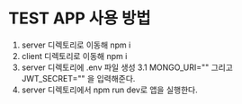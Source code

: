 # TEST APP 사용 방법
1. server 디렉토리로 이동해 npm i
2. client 디렉토리로 이동해 npm i
3. server 디렉토리에 .env 파일 생성
	3.1 MONGO_URI="" 그리고 JWT_SECRET="" 을 입력해준다.
4. server 디렉토리에서 npm run dev로 앱을 실행한다.